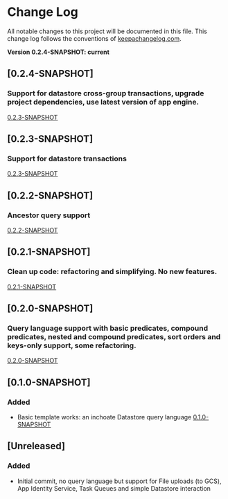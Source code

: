 # Change Log

All notable changes to this project will be documented in this file. This change log follows the conventions of [keepachangelog.com](http://keepachangelog.com/).

**Version 0.2.4-SNAPSHOT: current**

## [0.2.4-SNAPSHOT]
### Support for datastore cross-group transactions, upgrade project dependencies, use latest version of app engine.
[0.2.3-SNAPSHOT](https://github.com/nickbauman/cljgae-template/compare/0.2.3-SNAPSHOT...0.2.4-SNAPSHOT)

## [0.2.3-SNAPSHOT]
### Support for datastore transactions
[0.2.3-SNAPSHOT](https://github.com/nickbauman/cljgae-template/compare/0.2.2-SNAPSHOT...0.2.3-SNAPSHOT)

## [0.2.2-SNAPSHOT]
### Ancestor query support
[0.2.2-SNAPSHOT](https://github.com/nickbauman/cljgae-template/compare/0.2.1-SNAPSHOT...0.2.2-SNAPSHOT)

## [0.2.1-SNAPSHOT]
### Clean up code: refactoring and simplifying. No new features.
[0.2.1-SNAPSHOT](https://github.com/nickbauman/cljgae-template/compare/0.2.0-SNAPSHOT...0.2.1-SNAPSHOT)

## [0.2.0-SNAPSHOT]
### Query language support with basic predicates, compound predicates, nested and compound predicates, sort orders and keys-only support, some refactoring.
[0.2.0-SNAPSHOT](https://github.com/nickbauman/cljgae-template/compare/0.1.0-SNAPSHOT...0.2.0-SNAPSHOT)

## [0.1.0-SNAPSHOT]
### Added
- Basic template works: an inchoate Datastore query language
[0.1.0-SNAPSHOT](https://github.com/nickbauman/cljgae-template/compare/e0d2fdd2c378dd4b2491b6653be2db0c1e175deb...0.1.0-SNAPSHOT)

## [Unreleased]
### Added
- Initial commit, no query language but support for File uploads (to GCS), App Identity Service, Task Queues and simple Datastore interaction
